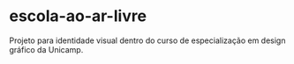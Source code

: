 # escola-ao-ar-livre
Projeto para identidade visual dentro do curso de especialização em design gráfico da Unicamp.

